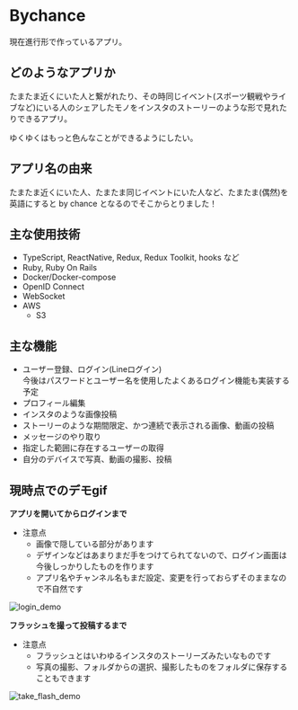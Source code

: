 # Bychance

現在進行形で作っているアプリ。

## どのようなアプリか

たまたま近くにいた人と繋がれたり、その時同じイベント(スポーツ観戦やライブなど)にいる人のシェアしたモノをインスタのストーリーのような形で見れたりできるアプリ。

ゆくゆくはもっと色んなことができるようにしたい。

## アプリ名の由来

たまたま近くにいた人、たまたま同じイベントにいた人など、たまたま(偶然)を英語にすると by chance となるのでそこからとりました！

## 主な使用技術

+ TypeScript, ReactNative, Redux, Redux Toolkit, hooks など
+ Ruby, Ruby On Rails
+ Docker/Docker-compose
+ OpenID Connect
+ WebSocket
+ AWS<br>
  * S3

## 主な機能
+ ユーザー登録、ログイン(Lineログイン)<br>
 今後はパスワードとユーザー名を使用したよくあるログイン機能も実装する予定<br>
+ プロフィール編集
+ インスタのような画像投稿
+ ストーリーのような期間限定、かつ連続で表示される画像、動画の投稿
+ メッセージのやり取り
+ 指定した範囲に存在するユーザーの取得
+ 自分のデバイスで写真、動画の撮影、投稿

## 現時点でのデモgif

**アプリを開いてからログインまで**<br>
+ 注意点
  * 画像で隠している部分があります
  * デザインなどはあまりまだ手をつけてられてないので、ログイン画面は今後しっかりしたものを作ります
  * アプリ名やチャンネル名もまだ設定、変更を行っておらずそのままなので不自然です
 
 ![login_demo](https://user-images.githubusercontent.com/52064725/103432480-d3be5f80-4c22-11eb-808a-d872a8d9bbba.gif)
 
**フラッシュを撮って投稿するまで**

+ 注意点
  * フラッシュとはいわゆるインスタのストーリーズみたいなものです
  * 写真の撮影、フォルダからの選択、撮影したものをフォルダに保存することもできます
  
![take_flash_demo](https://user-images.githubusercontent.com/52064725/103432511-4c252080-4c23-11eb-9148-5ad6de5475c0.gif)

